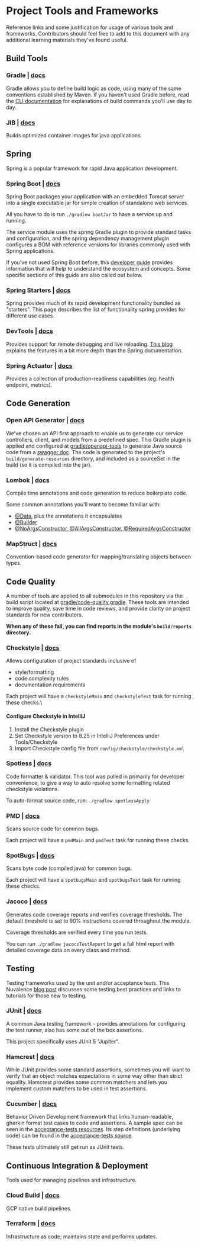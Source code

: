 # Project Tools and Frameworks
Reference links and some justification for usage of various tools
and frameworks. Contributors should feel free to add to this 
document with any additional learning materials they've found useful. 

## Build Tools

### Gradle | [docs](https://docs.gradle.org/current/userguide/userguide.html)
Gradle allows you to define build logic as code, using many of the same
conventions established by Maven. If you haven't used Gradle before, read 
the [CLI documentation](https://docs.gradle.org/current/userguide/command_line_interface.html) 
for explanations of build commands you'll use day to day.

### JIB | [docs](https://github.com/GoogleContainerTools/jib)
Builds optimized container images for java applications.

## Spring
Spring is a popular framework for rapid Java application development.

### Spring Boot | [docs](https://spring.io/projects/spring-boot)
Spring Boot packages your application with an embedded Tomcat server
into a single executable jar for simple creation of standalone web services.

All you have to do is run `./gradlew bootJar` to have a service up and running.

The service module uses the spring Gradle plugin to provide standard tasks
and configuration, and the spring dependency management plugin configures a BOM
with reference versions for libraries commonly used with Spring applications.

If you've not used Spring Boot before, this 
[developer guide](https://docs.spring.io/spring-boot/docs/current/reference/html/using.html#using)
provides information that will help to understand the ecosystem and concepts. Some specific sections
of this guide are also called out below.

### Spring Starters | [docs](https://docs.spring.io/spring-boot/docs/current/reference/html/using.html#using.build-systems.starters)
Spring provides much of its rapid development functionality bundled as "starters". 
This page describes the list of functionality spring provides for different use cases. 

### DevTools | [docs](https://docs.spring.io/spring-boot/docs/current/reference/html/using.html#using.devtools)
Provides support for remote debugging and live reloading. 
[This blog](https://www.baeldung.com/spring-boot-devtools) explains the features in a bit more depth
than the Spring documentation. 

### Spring Actuator | [docs](https://docs.spring.io/spring-boot/docs/current/reference/html/actuator.html)
Provides a collection of production-readiness capabilities (eg: health endpoint, metrics).

## Code Generation

### Open API Generator | [docs](https://github.com/OpenAPITools/openapi-generator/tree/master/modules/openapi-generator-gradle-plugin)
We've chosen an API first approach to enable us to generate our service controllers, 
client, and models from a predefined spec. This Gradle plugin is applied and configured at
[gradle/openapi-tools](../gradle/openapi-tools) to generate Java source code from a 
[swagger doc](../swagger.yaml). The code is generated to the project's 
`build/generate-resources` directory, and included as a sourceSet in the
build (so it is compiled into the jar).

### Lombok | [docs](https://projectlombok.org/)
Compile time annotations and code generation to reduce boilerplate code.

Some common annotations you'll want to become familiar with:
 - [@Data](https://projectlombok.org/features/Data), plus the annotations it encapsulates
 - [@Builder](https://projectlombok.org/features/Builder)
 - [@NoArgsConstructor, @AllArgsConstructor, @RequiredArgsConstructor](https://projectlombok.org/features/constructor)

### MapStruct | [docs](https://mapstruct.org/)
Convention-based code generator for mapping/translating objects between types. 

## Code Quality
A number of tools are applied to all submodules in this repository via the build script
located at [gradle/code-quality.gradle](../gradle/code-quality.gradle). These tools are
intended to improve quality, save time in code reviews, and provide clarity on project 
standards for new contributors. 

**When any of these fail, you can find reports in the module's `build/reports` directory.**

### Checkstyle | [docs](https://checkstyle.sourceforge.io/)
Allows configuration of project standards inclusive of
 - style/formatting
 - code complexity rules
 - documentation requirements

Each project will have a `checkstyleMain` and `checkstyleTest` task for running these checks.\

#### Configure Checkstyle in IntelliJ
1. Install the Checkstyle plugin
2. Set Checkstyle version to 8.25 in IntelliJ Preferences under Tools/Checkstyle
3. Import Checkstyle config file from `config/checkstyle/checkstyle.xml`

### Spotless | [docs](https://github.com/diffplug/spotless)
Code formatter & validator. This tool was pulled in primarily for developer convenience, 
to give a way to auto resolve some formatting related checkstyle violations. 

To auto-format source code, run: `./gradlew spotlessApply`

### PMD | [docs](https://pmd.github.io/pmd-6.41.0/)
Scans source code for common bugs.

Each project will have a `pmdMain` and `pmdTest` task for running these checks.

### SpotBugs | [docs](https://spotbugs.readthedocs.io/en/stable/)
Scans byte code (compiled java) for common bugs.

Each project will have a `spotbugsMain` and `spotbugsTest` task for running these checks.

### Jacoco | [docs](https://www.jacoco.org/index.html)
Generates code coverage reports and verifies coverage thresholds. The default threshold is set
to 90% instructions covered throughout the module. 

Coverage thresholds are verified every time you run tests. 

You can run `./gradlew jacocoTestReport` to get a full html report with detailed coverage data
on every class and method. 

## Testing
Testing frameworks used by the unit and/or acceptance tests. This Nuvalence 
[blog post](https://nuvalence.io/blog/getting-started-with-automated-testing) 
discusses some testing best practices and links to tutorials for those new to testing. 

### JUnit | [docs](https://junit.org/junit5/)
A common Java testing framework - provides annotations for configuring
the test runner, also has some out of the box assertions.

This project specifically uses JUnit 5 "Jupiter". 

### Hamcrest | [docs](http://hamcrest.org/JavaHamcrest/tutorial)
While JUnit provides some standard assertions, sometimes you will want
to verify that an object matches expectations in some way other than 
strict equality. Hamcrest provides some common matchers and lets you
implement custom matchers to be used in test assertions. 

### Cucumber | [docs](https://cucumber.io/docs/cucumber/)
Behavior Driven Development framework that links human-readable, gherkin
format test cases to code and assertions. A sample spec can be seen in the 
[acceptance-tests resources](../acceptance-tests/src/functionalTest/resources/io/nuvalence/platform/features/DeveloperExperience.feature).
Its step definitions (underlying code) can be found in the 
[acceptance-tests source](../acceptance-tests/src/functionalTest/java/io/nuvalence/platform/DeveloperExperienceStepDefinitions.java).

These tests ultimately still get run as JUnit tests. 

## Continuous Integration & Deployment
Tools used for managing pipelines and infrastructure. 

### Cloud Build | [docs](https://cloud.google.com/build/docs/overview)
GCP native build pipelines. 

### Terraform | [docs](https://learn.hashicorp.com/terraform?utm_source=terraform_io&utm_content=terraform_io_hero)
Infrastructure as code; maintains state and performs updates. 
